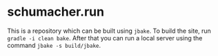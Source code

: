 # schumacher.run

This is a repository which can be built using `jbake`. To build the site, run `gradle -i clean bake`. After that you can run 
a local server using the command `jbake -s build/jbake`.
